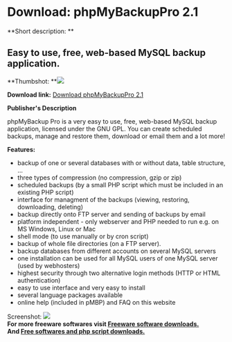 # Download: phpMyBackupPro 2.1

**Short description: **

## Easy to use, free, web-based MySQL backup application.

  
**Thumbshot: **![](http://www.freewarefiles.com/screenshot/phpmybackup_md.jpg)   
  
**Download link:** [Download phpMyBackupPro 2.1](http://freesoftwares.boysofts.com/PhpMyBackupPro_program_27262.html)  
  

**Publisher's Description**  
  

phpMyBackup Pro is a very easy to use, free, web-based MySQL backup
application, licensed under the GNU GPL. You can create scheduled backups,
manage and restore them, download or email them and a lot more!

**Features:**

  * backup of one or several databases with or without data, table structure, ... 
  * three types of compression (no compression, gzip or zip) 
  * scheduled backups (by a small PHP script which must be included in an existing PHP script) 
  * interface for managment of the backups (viewing, restoring, downloading, deleting) 
  * backup directly onto FTP server and sending of backups by email 
  * platform independent - only webserver and PHP needed to run e.g. on MS Windows, Linux or Mac 
  * shell mode (to use manually or by cron script) 
  * backup of whole file directories (on a FTP server). 
  * backup databases from different accounts on several MySQL servers 
  * one installation can be used for all MySQL users of one MySQL server (used by webhosters) 
  * highest security through two alternative login methods (HTTP or HTML authentication) 
  * easy to use interface and very easy to install 
  * several language packages available 
  * online help (included in pMBP) and FAQ on this website 

  
  
Screenshot: ![](http://www.freewarefiles.com/screenshot/phpmybackup.jpg)  
**For more freeware softwares visit [Freeware software downloads.](http://freesoftwares.boysofts.com/)**   
**And [Free softwares and php script downloads.](http://www.boysofts.com/)**

